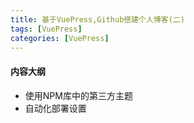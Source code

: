 ```yaml
---
title: 基于VuePress,Github搭建个人博客(二)
tags: [VuePress]
categories: [VuePress]
---
```


#### 内容大纲
* 使用NPM库中的第三方主题
* 自动化部署设置